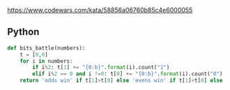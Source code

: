 https://www.codewars.com/kata/58856a06760b85c4e6000055

## Python
```python
def bits_battle(numbers):
    t = [0,0]
    for i in numbers:
        if i%2: t[1] += "{0:b}".format(i).count("1")
        elif i%2 == 0 and i !=0: t[0] += "{0:b}".format(i).count("0")
    return 'odds win' if t[1]>t[0] else 'evens win' if t[1]<t[0] else 'tie'
```